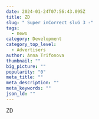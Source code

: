 ```yaml
---
date: 2024-01-24T07:56:43.095Z
title: ZD
slug: " Super inCorrect sluG 3 -"
tags:
  - news
category: Development
category_top_level:
  - Advertisers
author: Anna Trifonova
thumbnail: ""
big_picture: ""
popularity: "0"
meta_title: ""
meta_description: ""
meta_keywords: ""
json_ld: ""
---
```

ZD